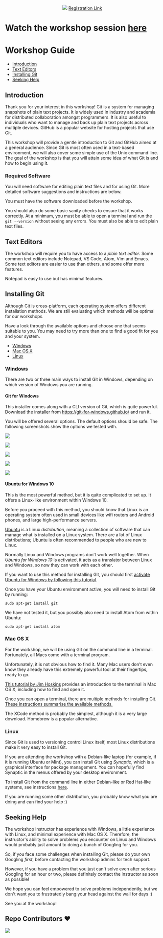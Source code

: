 <p align = "center">
<img src = "https://github.com/SarthakSKumar/Intro-to-Git-and-Github-workshop/blob/master/Media/Files/Posters/Introduction%20to%20Git%20%26%20Github%20Banner%202.png"/>
  <a href = "https://bit.ly/3MiJhDp">Registration Link</a></p>

# Watch the workshop session <a href = "https://bit.ly/3xJJnhP">here</a>
  
# Workshop Guide

* [Introduction](#introduction)
* [Text Editors](#text-editors)
* [Installing Git](#installing-git)
* [Seeking Help](#seeking-help)


Introduction
----

Thank you for your interest in this workshop!
Git is a system for managing snapshots of plain text projects.
It is widely used in industry and academia for distributed collaboration amongst programmers.
It is also useful to individuals who want to manage and back up plain text projects across multiple devices.
GitHub is a popular website for hosting projects that use Git.

This workshop will provide a gentle introduction to Git and GitHub aimed at a general audience.
Since Git is most often used in a text-based environment,
we will also cover some simple use of the Unix command line.
The goal of the workshop is that you will attain some idea of what Git is and how to begin using it.

### Required Software

You will need software for editing plain text files and for using Git.
More detailed software suggestions and instructions are below.

You must have the software downloaded before the workshop.

You should also do some basic sanity checks to ensure that it works correctly.
At a minimum, you must be able to open a terminal and run the `git --version` without seeing any errors.
You must also be able to edit plain text files.

Text Editors
----

The workshop will require you to have access to a _plain text editor_.
Some common text editors include Notepad, VS Code, Atom, Vim and Emacs.
Some text editors are easier to use than others, and some offer more features.

Notepad is easy to use but has minimal features.

Installing Git
----

Although Git is cross-platform, each operating system offers different installation methods.
We are still evaluating which methods will be optimal for our workshops.

Have a look through the available options and choose one that seems suitable to you.
You may need to try more than one to find a good fit for you and your system.

* [Windows](#windows)
* [Mac OS X](#mac)
* [Linux](#linux)


### Windows

There are two or three main ways to install Git in Windows,
depending on which version of Windows you are running.

#### Git for Windows

This installer comes along with a CLI version of Git, which is quite powerful.
Download the installer from https://git-for-windows.github.io/ and run it.

You will be offered several options.
The default options should be safe.
The following screenshots show the options we tested with.

![](./Media/figures/1.jpg)

![](./Media/figures/2.jpg)

![](./Media/figures/3.jpg)

![](./Media/figures/4.jpg)

![](./Media/figures/5.jpg)


#### Ubuntu for Windows 10

This is the most powerful method, but it is quite complicated to set up.
It offers a Linux-like environment within Windows 10.

Before you proceed with this method,
you should know that Linux is an operating system often used in small devices like wifi routers and Android phones,
and large high-performance servers.

[Ubuntu](https://www.ubuntu.com/) is a Linux _distribution_,
meaning a collection of software that can manage what is installed on a Linux system.
There are a lot of Linux distributions;
Ubuntu is often recommended to people who are new to Linux.

Normally Linux and Windows programs don't work well together.
When _Ubuntu for Windows 10_ is activated,
it acts as a translator between Linux and Windows,
so now they can work with each other.

If you want to use this method for installing Git,
you should first [activate Ubuntu for Windows by following this tutorial](http://www.omgubuntu.co.uk/2016/08/enable-bash-windows-10-anniversary-update).

Once you have your Ubuntu environment active,
you will need to install Git by running:

~~~
sudo apt-get install git
~~~

We have not tested it, but you possibly also need to install Atom from within Ubuntu:

~~~
sudo apt-get install atom
~~~


### Mac OS X

For the workshop, we will be using Git on the command line in a terminal.
Fortunately, all Macs come with a terminal program.

Unfortunately, it is not obvious how to find it.
Many Mac users don't even know they already have this extremely powerful tool at their fingertips, ready to go.

[This tutorial by Jim Hoskins](http://blog.teamtreehouse.com/introduction-to-the-mac-os-x-command-line)
provides an introduction to the terminal in Mac OS X,
including how to find and open it.

Once you can open a terminal,
there are multiple methods for installing Git.
[These instructions summarise the available methods.](https://www.atlassian.com/git/tutorials/install-git#mac-os-x)

The XCode method is probably the simplest, although it is a very large download.
Homebrew is a popular alternative.


### Linux

Since Git is used to versioning control Linux itself,
most Linux distributions make it very easy to install Git.

If you are attending the workshop with a Debian-like laptop (for example, if it
is running Ubuntu or Mint), you can install Git using _Synaptic_,
which is a graphical interface for package management.
You can hopefully find Synaptic in the menus offered by your desktop environment.

To install Git from the command line in either Debian-like or Red Hat-like
systems, see instructions [here](https://www.atlassian.com/git/tutorials/install-git#linux).

If you are running some other distribution,
you probably know what you are doing and can find your help :)


Seeking Help
----

The workshop instructor has experience with Windows, a little experience with Linux, and minimal experience with Mac OS X.
Therefore, the instructor's ability to solve problems you encounter on Linux and Windows would probably just amount to doing a bunch of Googling for you.

So, if you face some challenges when installing Git,
please do your own Googling _first_,
before contacting the workshop admins for tech support.

However, if you have a problem that you just can't solve even after serious Googling for an hour or two,
please definitely contact the instructor as soon as possible!

We hope you can feel empowered to solve problems independently,
but we don't want you to frustratedly bang your head against the wall for days :)

See you at the workshop!
  
## Repo Contributors ❤️
  <img src = "https://contrib.rocks/image?repo=SarthakSKumar/Intro-to-Git-and-Github-workshop"/>
